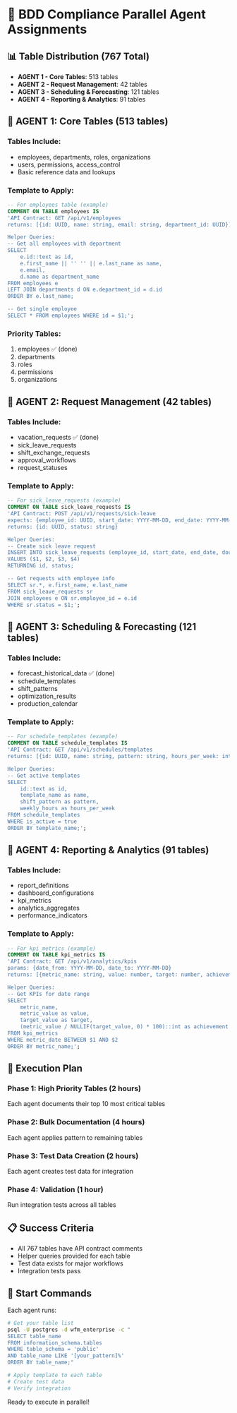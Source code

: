 # 🚀 BDD Compliance Parallel Agent Assignments

## 📊 Table Distribution (767 Total)
- **AGENT 1 - Core Tables**: 513 tables
- **AGENT 2 - Request Management**: 42 tables  
- **AGENT 3 - Scheduling & Forecasting**: 121 tables
- **AGENT 4 - Reporting & Analytics**: 91 tables

## 🤖 AGENT 1: Core Tables (513 tables)

### Tables Include:
- employees, departments, roles, organizations
- users, permissions, access_control
- Basic reference data and lookups

### Template to Apply:
```sql
-- For employees table (example)
COMMENT ON TABLE employees IS 
'API Contract: GET /api/v1/employees
returns: [{id: UUID, name: string, email: string, department_id: UUID}]

Helper Queries:
-- Get all employees with department
SELECT 
    e.id::text as id,
    e.first_name || '' '' || e.last_name as name,
    e.email,
    d.name as department_name
FROM employees e
LEFT JOIN departments d ON e.department_id = d.id
ORDER BY e.last_name;

-- Get single employee
SELECT * FROM employees WHERE id = $1;';
```

### Priority Tables:
1. employees ✅ (done)
2. departments
3. roles
4. permissions
5. organizations

## 🤖 AGENT 2: Request Management (42 tables)

### Tables Include:
- vacation_requests ✅ (done)
- sick_leave_requests
- shift_exchange_requests
- approval_workflows
- request_statuses

### Template to Apply:
```sql
-- For sick_leave_requests (example)
COMMENT ON TABLE sick_leave_requests IS
'API Contract: POST /api/v1/requests/sick-leave
expects: {employee_id: UUID, start_date: YYYY-MM-DD, end_date: YYYY-MM-DD, doctor_note: boolean}
returns: {id: UUID, status: string}

Helper Queries:
-- Create sick leave request
INSERT INTO sick_leave_requests (employee_id, start_date, end_date, doctor_note)
VALUES ($1, $2, $3, $4)
RETURNING id, status;

-- Get requests with employee info
SELECT sr.*, e.first_name, e.last_name
FROM sick_leave_requests sr
JOIN employees e ON sr.employee_id = e.id
WHERE sr.status = $1;';
```

## 🤖 AGENT 3: Scheduling & Forecasting (121 tables)

### Tables Include:
- forecast_historical_data ✅ (done)
- schedule_templates
- shift_patterns
- optimization_results
- production_calendar

### Template to Apply:
```sql
-- For schedule_templates (example)
COMMENT ON TABLE schedule_templates IS
'API Contract: GET /api/v1/schedules/templates
returns: [{id: UUID, name: string, pattern: string, hours_per_week: int}]

Helper Queries:
-- Get active templates
SELECT 
    id::text as id,
    template_name as name,
    shift_pattern as pattern,
    weekly_hours as hours_per_week
FROM schedule_templates
WHERE is_active = true
ORDER BY template_name;';
```

## 🤖 AGENT 4: Reporting & Analytics (91 tables)

### Tables Include:
- report_definitions
- dashboard_configurations
- kpi_metrics
- analytics_aggregates
- performance_indicators

### Template to Apply:
```sql
-- For kpi_metrics (example)
COMMENT ON TABLE kpi_metrics IS
'API Contract: GET /api/v1/analytics/kpis
params: {date_from: YYYY-MM-DD, date_to: YYYY-MM-DD}
returns: [{metric_name: string, value: number, target: number, achievement: number}]

Helper Queries:
-- Get KPIs for date range
SELECT 
    metric_name,
    metric_value as value,
    target_value as target,
    (metric_value / NULLIF(target_value, 0) * 100)::int as achievement
FROM kpi_metrics
WHERE metric_date BETWEEN $1 AND $2
ORDER BY metric_name;';
```

## 🎯 Execution Plan

### Phase 1: High Priority Tables (2 hours)
Each agent documents their top 10 most critical tables

### Phase 2: Bulk Documentation (4 hours)
Each agent applies pattern to remaining tables

### Phase 3: Test Data Creation (2 hours)
Each agent creates test data for integration

### Phase 4: Validation (1 hour)
Run integration tests across all tables

## 📋 Success Criteria
- All 767 tables have API contract comments
- Helper queries provided for each table
- Test data exists for major workflows
- Integration tests pass

## 🚀 Start Commands

Each agent runs:
```bash
# Get your table list
psql -U postgres -d wfm_enterprise -c "
SELECT table_name 
FROM information_schema.tables 
WHERE table_schema = 'public' 
AND table_name LIKE '[your_pattern]%'
ORDER BY table_name;"

# Apply template to each table
# Create test data
# Verify integration
```

Ready to execute in parallel!